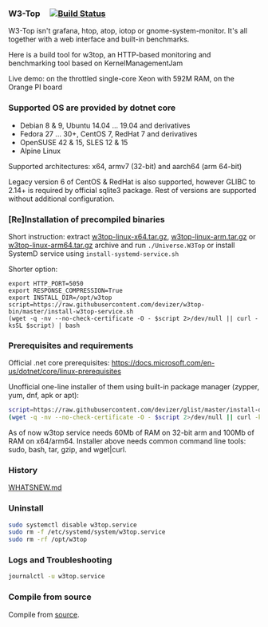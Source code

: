 ### W3-Top &nbsp;&nbsp;&nbsp; [![Build Status](https://travis-ci.org/devizer/w3top-bin.svg?branch=master)](https://travis-ci.org/devizer/w3top-bin)
W3-Top isn't grafana, htop, atop, iotop or gnome-system-monitor. It's all together with a web interface and built-in benchmarks.

Here is a build tool for w3top, an HTTP-based monitoring and benchmarking tool based on KernelManagementJam

Live demo: on the throttled single-core Xeon with 592M RAM, on the Orange PI board

### Supported OS are provided by dotnet core
- Debian 8 & 9, Ubuntu 14.04 ... 19.04 and derivatives
- Fedora 27 ... 30+, CentOS 7, RedHat 7 and derivatives
- OpenSUSE 42 & 15, SLES 12 & 15
- Alpine Linux

Supported architectures: x64, armv7 (32-bit) and aarch64 (arm 64-bit)

Legacy version 6 of CentOS & RedHat is also supported, however GLIBC to 2.14+ is required by official sqlite3 package. Rest of versions are supported without additional configuration.

### [Re]Installation of precompiled binaries
Short instruction: extract 
[w3top-linux-x64.tar.gz](https://raw.githubusercontent.com/devizer/w3top-bin/master/public/w3top-linux-x64.tar.gz),
[w3top-linux-arm.tar.gz](https://raw.githubusercontent.com/devizer/w3top-bin/master/public/w3top-linux-arm.tar.gz) or 
[w3top-linux-arm64.tar.gz](https://raw.githubusercontent.com/devizer/w3top-bin/master/public/w3top-linux-arm64.tar.gz) archive 
and run `./Universe.W3Top` or install SystemD service using `install-systemd-service.sh`

Shorter option:
```
export HTTP_PORT=5050
export RESPONSE_COMPRESSION=True
export INSTALL_DIR=/opt/w3top
script=https://raw.githubusercontent.com/devizer/w3top-bin/master/install-w3top-service.sh
(wget -q -nv --no-check-certificate -O - $script 2>/dev/null || curl -ksSL $script) | bash
```

### Prerequisites and requirements
Official .net core prerequisites: https://docs.microsoft.com/en-us/dotnet/core/linux-prerequisites

Unofficial one-line installer of them using built-in package manager (zypper, yum, dnf, apk or apt):
```bash
script=https://raw.githubusercontent.com/devizer/glist/master/install-dotnet-dependencies.sh; 
(wget -q -nv --no-check-certificate -O - $script 2>/dev/null || curl -ksSL $script) | bash
```

As of now w3top service needs 60Mb of RAM on 32-bit arm and 100Mb of RAM on x64/arm64.
Installer above needs common command line tools: sudo, bash, tar, gzip, and wget|curl.

### History
[WHATSNEW.md](https://github.com/devizer/KernelManagementLab/blob/master/WHATSNEW.md)

### Uninstall
```bash
sudo systemctl disable w3top.service
sudo rm -f /etc/systemd/system/w3top.service 
sudo rm -rf /opt/w3top
```

### Logs and Troubleshooting
```bash
journalctl -u w3top.service
```

### Compile from source
Compile from [source](https://github.com/devizer/KernelManagementLab#install-from-source).
